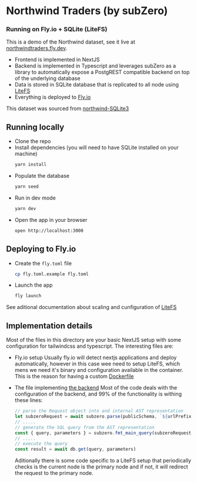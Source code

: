 # Northwind Traders (by subZero)
### Running on Fly.io + SQLite (LiteFS)
This is a demo of the Northwind dataset, see it live at [northwindtraders.fly.dev](https://northwindtraders.fly.dev).
- Frontend is implemented in NextJS</li>
- Backend is implemented in Typescript and leverages subZero as a library to automatically expose a PostgREST compatible backend on top of the underlying database
- Data is stored in SQLite database that is replicated to all node using [LiteFS](https://fly.io/blog/introducing-litefs/)
- Everything is deployed to [Fly.io](https://fly.io/)

This dataset was sourced from [northwind-SQLite3](https://github.com/jpwhite3/northwind-SQLite3)

## Running locally
- Clone the repo
- Install dependencies (you will need to have SQLite installed on your machine)
    ```bash
    yarn install
    ```
- Populate the database
    ```bash
    yarn seed
    ```
- Run in dev mode
    ```bash
    yarn dev
    ```
- Open the app in your browser
    ```bash
    open http://localhost:3000
    ```

## Deploying to Fly.io


- Create the `fly.toml` file
    ```bash
    cp fly.toml.example fly.toml
    ```
- Launch the app
    ```bash
    fly launch
    ```


See aditional documentation about scaling and cunfiguration of [LiteFS](https://fly.io/docs/litefs/getting-started/)

## Implementation details

Most of the files in this directory are your basic NextJS setup with some configuration for tailwindcss and typescript.
The interesting files are:
- Fly.io setup
    Usually fly.io will detect nextjs applications and deploy automatically, however in this case wee need to setup LiteFS, which mens we need it's binary and configuration available in the container. This is the reason for having a custom [Dockerfile](Dockerfile)
- The file implementing [the backend](pages/api/[table].ts)
    Most of the code deals with the configuration of the backend, and 99% of the functionality is withing these lines:
    ```typescript
    // parse the Request object into and internal AST representation
    let subzeroRequest = await subzero.parse(publicSchema, `${urlPrefix}/`, role, request)
    // .....
    // generate the SQL query from the AST representation
    const { query, parameters } = subzero.fmt_main_query(subzeroRequest, queryEnv)
    // .....
    // execute the query
    const result = await db.get(query, parameters)
    ```

    Aditionally there is some code specific to a LiteFS setup that periodically checks is the current node is the primary node and if not, it will redirect the request to the primary node.
    


